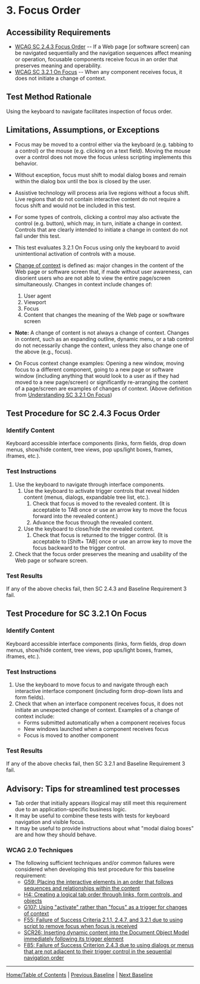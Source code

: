 # 3. Focus Order
## Accessibility Requirements
* [WCAG SC 2.4.3 Focus Order](https://www.w3.org/TR/UNDERSTANDING-WCAG20/navigation-mechanisms-focus-order.html) -- If a Web page [or software screen] can be navigated sequentially and the navigation sequences affect meaning or operation, focusable components receive focus in an order that preserves meaning and operability.
* [WCAG SC 3.2.1 On Focus](http://www.w3.org/TR/UNDERSTANDING-WCAG20/consistent-behavior-receive-focus.html) -- When any component receives focus, it does not initiate a change of context.

## Test Method Rationale
Using the keyboard to navigate facilitates inspection of focus order.

## Limitations, Assumptions, or Exceptions
* Focus may be moved to a control either via the keyboard (e.g. tabbing to a control) or the mouse (e.g. clicking on a text field). Moving the mouse over a control does not move the focus unless scripting implements this behavior. 
* Without exception, focus must shift to modal dialog boxes and remain within the dialog box until the box is closed by the user.
* Assistive technology will process aria live regions without a focus shift. Live regions that do not contain interactive content do not require a focus shift and would not be included in this test.
* For some types of controls, clicking a control may also activate the control (e.g. button), which may, in turn, initiate a change in context. Controls that are clearly intended to initiate a change in context do not fail under this test.
* This test evaluates 3.2.1 On Focus using only the keyboard to avoid unintentional activation of controls with a mouse.
* [Change of context](https://www.w3.org/TR/UNDERSTANDING-WCAG20/consistent-behavior-receive-focus.html#context-changedef) is defined as: major changes in the content of the Web page or software screen that, if made without user awareness, can disorient users who are not able to view the entire page/screen simultaneously. Changes in context include changes of:
    1. User agent
    2. Viewport
    3. Focus
    4. Content that changes the meaning of the Web page or sowftware screen

* **Note:** A change of content is not always a change of context. Changes in content, such as an expanding outline, dynamic menu, or a tab control do not necessarily change the context, unless they also change one of the above (e.g., focus).
* On Focus context change examples: Opening a new window, moving focus to a different component, going to a new page or software window (including anything that would look to a user as if they had moved to a new page/screen) or significantly re-arranging the content of a page/screen are examples of changes of context. (Above definition from [Understanding SC 3.2.1 On Focus](https://www.w3.org/TR/UNDERSTANDING-WCAG20/consistent-behavior-receive-focus.html))

## Test Procedure for SC 2.4.3 Focus Order
### Identify Content
Keyboard accessible interface components (links, form fields, drop down menus, show/hide content, tree views, pop ups/light boxes, frames, iframes, etc.).

### Test Instructions
1.	Use the keyboard to navigate through interface components.
    1.	Use the keyboard to activate trigger controls that reveal hidden content (menus, dialogs, expandable tree list, etc.).
        1.	Check that focus is moved to the revealed content. (It is acceptable to TAB once or use an arrow key to move the focus forward into the revealed content.)
        2.	Advance the focus through the revealed content.
    2.	Use the keyboard to close/hide the revealed content. 
        1.	Check that focus is returned to the trigger control. (It is acceptable to [Shift+ TAB] once or use an arrow key to move the focus backward to the trigger control.
2.	Check that the focus order preserves the meaning and usability of the Web page or sofware screen. 

### Test Results
If any of the above checks fail, then SC 2.4.3 and Baseline Requirement 3 fail.

## Test Procedure for SC 3.2.1 On Focus
### Identify Content
Keyboard accessible interface components (links, form fields, drop down menus, show/hide content, tree views, pop ups/light boxes, frames, iframes, etc.).

### Test Instructions
1. Use the keyboard to move focus to and navigate through each interactive interface component (including form drop-down lists and form fields).
2. Check that when an interface component receives focus, it does not initiate an unexpected change of context. Examples of a change of context include:
    * Forms submitted automatically when a component receives focus
    * New windows launched when a component receives focus
    * Focus is moved to another component 

### Test Results
If any of the above checks fail, then SC 3.2.1 and Baseline Requirement 3 fail.

## Advisory: Tips for streamlined test processes
* Tab order that initially appears illogical may still meet this requirement due to an application-specific business logic.
* It may be useful to combine these tests with tests for keyboard navigation and visible focus.
* It may be useful to provide instructions about what "modal dialog boxes" are and how they should behave.

### WCAG 2.0 Techniques
* The following sufficient techniques and/or common failures were considered when developing this test procedure for this baseline requirement:
    * [G59: Placing the interactive elements in an order that follows sequences and relationships within the content](http://www.w3.org/TR/WCAG20-TECHS/G59.html) 
    * [H4: Creating a logical tab order through links, form controls, and objects](http://www.w3.org/TR/WCAG20-TECHS/H4.html)
    * [G107: Using "activate" rather than "focus" as a trigger for changes of context](http://www.w3.org/TR/2016/NOTE-WCAG20-TECHS-20161007/G107)
    * [F55: Failure of Success Criteria 2.1.1, 2.4.7, and 3.2.1 due to using script to remove focus when focus is received](http://www.w3.org/TR/2016/NOTE-WCAG20-TECHS-20161007/F55)
    * [SCR26: Inserting dynamic content into the Document Object Model immediately following its trigger element](https://www.w3.org/TR/WCAG20-TECHS/SCR26.html)
    * [F85: Failure of Success Criterion 2.4.3 due to using dialogs or menus that are not adjacent to their trigger control in the sequential navigation order](https://www.w3.org/TR/WCAG20-TECHS/F85.html)

----------------------------------------
[Home/Table of Contents](index.md) | [Previous Baseline](02FocusVisible.md) | [Next Baseline](04RepetitiveContent.md)
